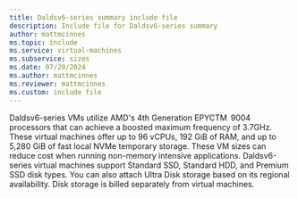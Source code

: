 ```yaml
---
title: Daldsv6-series summary include file
description: Include file for Daldsv6-series summary
author: mattmcinnes
ms.topic: include
ms.service: virtual-machines
ms.subservice: sizes
ms.date: 07/29/2024
ms.author: mattmcinnes
ms.reviewer: mattmcinnes
ms.custom: include file
---
```

Daldsv6-series VMs utilize AMD's 4th Generation EPYCTM  9004 processors that can achieve a boosted maximum frequency of 3.7GHz. These virtual machines offer up to 96 vCPUs, 192 GiB of RAM, and up to 5,280 GiB of fast local NVMe temporary storage. These VM sizes can reduce cost when running non-memory intensive applications.  Daldsv6-series virtual machines support Standard SSD, Standard HDD, and Premium SSD disk types. You can also attach Ultra Disk storage based on its regional availability. Disk storage is billed separately from virtual machines.
